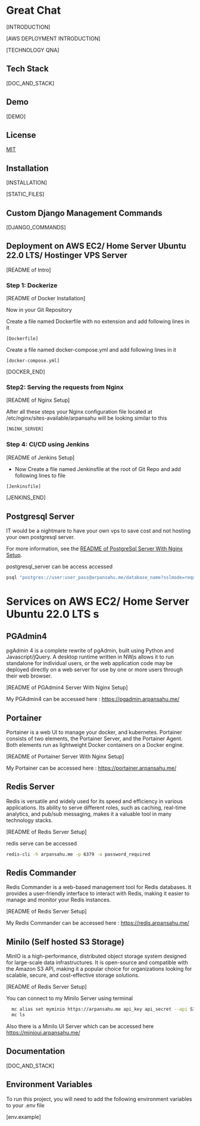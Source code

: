 # Great Chat

[INTRODUCTION]

[AWS DEPLOYMENT INTRODUCTION]

[TECHNOLOGY QNA]

## Tech Stack

[DOC_AND_STACK]

## Demo

[DEMO]

## License

[MIT](https://choosealicense.com/licenses/mit/)


## Installation

[INSTALLATION]


[STATIC_FILES]


## Custom Django Management Commands

[DJANGO_COMMANDS]

## Deployment on AWS EC2/ Home Server Ubuntu 22.0 LTS/ Hostinger VPS Server

[README of Intro]

### Step 1: Dockerize

[README of Docker Installation]

Now in your Git Repository

Create a file named Dockerfile with no extension and add following lines in it
```
[Dockerfile]
```

Create a file named docker-compose.yml and add following lines in it

```
[docker-compose.yml]
```

[DOCKER_END]

### Step2: Serving the requests from Nginx

[README of Nginx Setup]

After all these steps your Nginx configuration file located at /etc/nginx/sites-available/arpansahu will be looking similar to this

```bash
[NGINX_SERVER]
```

### Step 4: CI/CD using Jenkins

[README of Jenkins Setup]


* Now Create a file named Jenkinsfile at the root of Git Repo and add following lines to file

```bash
[Jenkinsfile]
```

[JENKINS_END]

## Postgresql Server

IT would be a nightmare to have your own vps to save cost and not hosting your own postgresql server.

For more information, see the [README of PostgreSql Server With Nginx Setup](https://github.com/arpansahu/common_readme/blob/main/AWS%20Deployment/Postgres.md).

postgresql_server can be access accessed

```bash
psql "postgres://user:user_pass@arpansahu.me/database_name?sslmode=require"
```

# Services on AWS EC2/ Home Server Ubuntu 22.0 LTS s

## PGAdmin4

pgAdmin 4 is a complete rewrite of pgAdmin, built using Python and Javascript/jQuery. A desktop runtime written in NWjs allows it to run standalone for individual users, or the web application code may be deployed directly on a web server for use by one or more users through their web browser. 

[README of PGAdmin4 Server With Nginx Setup]

My PGAdmin4 can be accessed here : https://pgadmin.arpansahu.me/

## Portainer
   
Portainer is a web UI to manage your docker, and kubernetes. Portainer consists of two elements, the Portainer Server, and the Portainer Agent. Both elements run as lightweight Docker containers on a Docker engine.

[README of Portainer Server With Nginx Setup]

My Portainer can be accessed here : https://portainer.arpansahu.me/

## Redis Server

Redis is versatile and widely used for its speed and efficiency in various applications. Its ability to serve different roles, such as caching, real-time analytics, and pub/sub messaging, makes it a valuable tool in many technology stacks.

[README of Redis Server Setup]

redis serve can be accessed

```bash
redis-cli -h arpansahu.me -p 6379 -a password_required
```

## Redis Commander

Redis Commander is a web-based management tool for Redis databases. It provides a user-friendly interface to interact with Redis, making it easier to manage and monitor your Redis instances.

[README of Redis Server Setup]

My Redis Commander can be accessed here : https://redis.arpansahu.me/

## MiniIo (Self hosted S3 Storage)

MinIO is a high-performance, distributed object storage system designed for large-scale data infrastructures. It is open-source and compatible with the Amazon S3 API, making it a popular choice for organizations looking for scalable, secure, and cost-effective storage solutions. 

[README of Redis Server Setup]

You can connect to my MiniIo Server using terminal 
```bash
  mc alias set myminio https://arpansahu.me api_key api_secret --api S3v4
  mc ls
```

Also there is a MiniIo UI Server which can be accessed here https://minioui.arpansahu.me/

## Documentation

[DOC_AND_STACK]

## Environment Variables

To run this project, you will need to add the following environment variables to your .env file

[env.example]


